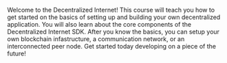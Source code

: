 Welcome to the Decentralized Internet! This course will teach you how to get started on the basics of setting up and building your own decentralized application. You will also learn about the core components of the Decentralized Internet SDK. After you know the basics, you can setup your own blockchain infastructure, a communication network, or an interconnected peer node. Get started today developing on a piece of the future!